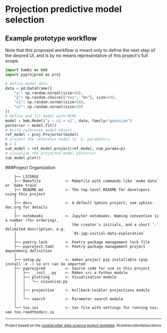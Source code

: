 # Projection predictive model selection

## Example prototype workflow

Note that this proposed workflow is meant only to define the next step of the desired UI, and is by no means representative of this project's full scope.

```python
import bambi as bmb
import pyprojpred as proj

# define model data
data = pd.DataFrame({
    "y": np.random.normal(size=50),
    "g": np.random.choice(["Yes", "No"], size=50),
    "x1": np.random.normal(size=50),
    "x2": np.random.normal(size=50)
})
# define and fit model with MCMC
model = bmb.Model("y ~ x1 + x2", data, family="gaussian")
posterior = model.fit()
# build reference model object
ref_model = proj.Projector(model)
# project the reference model to `p` parameters
p = 1
sub_model = ref_model.project(ref_model, num_params=p)
# visualise the projected model posterior
sub_model.plot()
```

###Project Organization

```
    ├── LICENSE
    ├── Makefile           <- Makefile with commands like `make data` or `make train`
    ├── README.md          <- The top-level README for developers using this project
    │
    ├── docs               <- A default Sphinx project; see sphinx-doc.org for details
    │
    ├── notebooks          <- Jupyter notebooks. Naming convention is a number (for ordering),
    │                         the creator's initials, and a short `-` delimited description, e.g.
    │                         `01-jqp-initial-data-exploration`
    │
    ├── poetry.lock        <- Poetry package management lock file
    ├── pyproject.toml     <- Poetry package management project dependency definition
    │
    ├── setup.py           <- makes project pip installable (pip install -e .) so src can be imported
    ├── pyprojpred         <- Source code for use in this project
    │   ├── __init__.py    <- Makes src a Python module
    │   ├── plotting       <- Visualisation module
    │   |   └── visualise.py
    │   │
    |   ├── projection     <- Kullback-Leibler projections module
    │   │
    |   └── search         <- Parameter search module
    │
    └── tox.ini            <- tox file with settings for running tox; see tox.readthedocs.io
```

---
<p><small>Project based on the <a target="_blank" href="https://drivendata.github.io/cookiecutter-data-science/">cookiecutter data science project template</a>. #cookiecutterdatascience</small></p>
